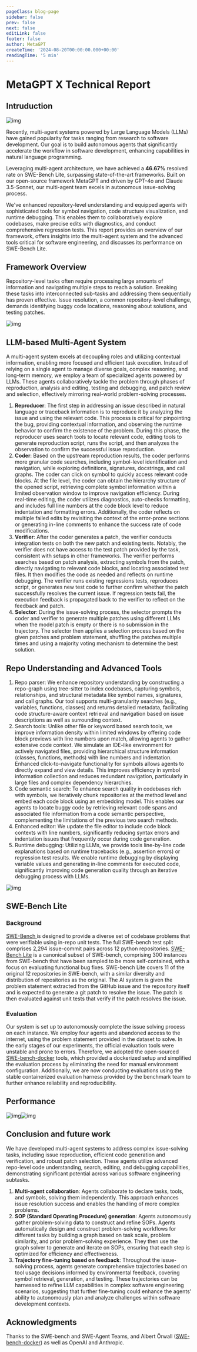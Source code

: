 ```yaml
---
pageClass: blog-page
sidebar: false
prev: false
next: false
editLink: false
footer: false
author: MetaGPT
createTime: '2024-08-20T00:00:00.000+00:00'
readingTime: '5 min'
---
```


# MetaGPT X Technical Report

## Intruduction

![img](./images/1.png)

Recently, multi-agent systems powered by Large Language Models (LLMs) have gained popularity for tasks ranging from research to software development. Our goal is to build autonomous agents that significantly accelerate the workflow in software development, enhancing capabilities in natural language programming.

Leveraging multi-agent architecture, we have achieved a **46.67%** resolved rate on SWE-Bench Lite, surpassing state-of-the-art frameworks. Built on our open-source framework MetaGPT and driven by GPT-4o and Claude 3.5-Sonnet, our multi-agent team excels in autonomous issue-solving process.

We've enhanced repository-level understanding and equipped agents with sophisticated tools for symbol navigation, code structure visualization, and runtime debugging. This enables them to collaboratively explore codebases, make precise edits with diagnostics, and conduct comprehensive regression tests. This report provides an overview of our framework, offers insights into the multi-agent system and the advanced tools critical for software engineering, and discusses its performance on SWE-Bench Lite.

## Framework Overview

Repository-level tasks often require processing large amounts of information and navigating multiple steps to reach a solution. Breaking these tasks into interconnected sub-tasks and addressing them sequentially has proven effective. Issue resolution, a common repository-level challenge, demands identifying buggy code locations, reasoning about solutions, and testing patches.

![img](./images/2.png)

## LLM-based Multi-Agent System

A multi-agent system excels at decoupling roles and utilizing contextual information, enabling more focused and efficient task execution. Instead of relying on a single agent to manage diverse goals, complex reasoning, and long-term memory, we employ a team of specialized agents powered by LLMs. These agents collaboratively tackle the problem through phases of reproduction, analysis and editing, testing and debugging, and patch review and selection, effectively mirroring real-world problem-solving processes.

1. **Reproducer**: The first step in addressing an issue described in natural language or traceback information is to reproduce it by analyzing the issue and using the relevant code. This process is critical for pinpointing the bug, providing contextual information, and observing the runtime behavior to confirm the existence of the problem. During this phase, the reproducer uses search tools to locate relevant code, editing tools to generate reproduction script, runs the script, and then analyzes the observation to confirm the successful issue reproduction.
2. **Coder**: Based on the upstream reproduction results, the coder performs more granular code searches, including symbol-level identification and navigation, while exploring definitions, signatures, docstrings, and call graphs. The coder can click on symbol to quickly access relevant code blocks. At the file level, the coder can obtain the hierarchy structure of the opened script, retrieving complete symbol information within a limited observation window to improve navigation efficiency. During real-time editing, the coder utilizes diagnostics, auto-checks formatting, and includes full line numbers at the code block level to reduce indentation and formatting errors. Additionally, the coder reflects on multiple failed edits by revisiting the context of the error-prone sections or generating in-line comments to enhance the success rate of code modifications.
3. **Verifier**: After the coder generates a patch, the verifier conducts integration tests on both the new patch and existing tests. Notably, the verifier does not have access to the test patch provided by the task, consistent with setups in other frameworks. The verifier performs searches based on patch analysis, extracting symbols from the patch, directly navigating to relevant code blocks, and locating associated test files. It then modifies the code as needed and reflects on runtime debugging. The verifier runs existing regressions tests, reproduces script, or generates new test code to further confirm whether the patch successfully resolves the current issue. If regression tests fail, the execution feedback is propagated back to the verifier to reflect on the feedback and patch.
4. **Selector**: During the issue-solving process, the selector prompts the coder and verifier to generate multiple patches using different LLMs when the model patch is empty or there is no submission in the trajectory. The selector then applies a selection process based on the given patches and problem statement, shuffling the patches multiple times and using a majority voting mechanism to determine the best solution.

## Repo Understanding and Advanced Tools

1. Repo parser: We enhance repository understanding by constructing a repo-graph using tree-sitter to index codebases, capturing symbols, relationships, and structural metadata like symbol names, signatures, and call graphs. Our tool supports multi-granularity searches (e.g., variables, functions, classes) and returns detailed metadata, facilitating code structure-aware context retrieval and navigation based on issue descriptions as well as surrounding context.
2. Search tools: Unlike other file or keyword based search tools, we improve information density within limited windows by offering code block previews with line numbers upon match, allowing agents to gather extensive code context. We simulate an IDE-like environment for actively navigated files, providing hierarchical structure information (classes, functions, methods) with line numbers and indentation. Enhanced click-to-navigate functionality for symbols allows agents to directly expand and view details. This improves efficiency in symbol information collection and reduces redundant navigation, particularly in large files and complex dependency hierarchies.
3. Code semantic search: To enhance search quality in codebases rich with symbols, we iteratively chunk repositories at the method level and embed each code block using an embedding model. This enables our agents to locate buggy code by retrieving relevant code spans and associated file information from a code semantic perspective, complementing the limitations of the previous two search methods.
4. Enhanced editor: We update the file editor to include code block contexts with line numbers, significantly reducing syntax errors and indentation issues that frequently occur during code generation.
5. Runtime debugging: Utilizing LLMs, we provide tools line-by-line code explanations based on runtime tracebacks (e.g., assertion errors) or regression test results. We enable runtime debugging by displaying variable values and generating in-line comments for executed code, significantly improving code generation quality through an iterative debugging process with LLMs.

![img](./images/3.png)

## SWE-Bench Lite

### Background

[SWE-Bench ](https://www.swebench.com/)is designed to provide a diverse set of codebase problems that were verifiable using in-repo unit tests. The full SWE-bench test split comprises 2,294 issue-commit pairs across 12 python repositories. [SWE-Bench Lite](https://www.swebench.com/lite.html) is a canonical subset of SWE-bench, comprising 300 instances from SWE-bench that have been sampled to be more self-contained, with a focus on evaluating functional bug fixes. SWE-bench Lite covers 11 of the original 12 repositories in SWE-bench, with a similar diversity and distribution of repositories as the original. The AI system is given the problem statement extracted from the GitHub issue and the repository itself and is expected to generate a git patch to resolve the issue. The patch is then evaluated against unit tests that verify if the patch resolves the issue.

### Evaluation

Our system is set up to autonomously complete the issue solving process on each instance. We employ four agents and abandoned access to the internet, using the problem statement provided in the dataset to solve. In the early stages of our experiments, the official evaluation tools were unstable and prone to errors. Therefore, we adopted the open-sourced [SWE-bench-docker](https://github.com/aorwall/SWE-bench-docker) tools, which provided a dockerized setup and simplified the evaluation process by eliminating the need for manual environment configuration. Additionally, we are now conducting evaluations using the stable containerized evaluation harness provided by the benchmark team to further enhance reliability and reproducibility.

## Performance

![img](./images/4.png)![img](./images/5.png)

## Conclusion and future work

We have developed multi-agent systems to address complex issue-solving tasks, including issue reproduction, efficient code generation and verification, and robust patch selection. These agents utilize advanced repo-level code understanding, search, editing, and debugging capabilities, demonstrating significant potential across various software engineering subtasks.

1. **Multi-agent collaboration**: Agents collaborate to declare tasks, tools, and symbols, solving them independently. This approach enhances issue resolution success and enables the handling of more complex problems.
2. **SOP (Standard Operating Procedure) generation**: Agents autonomously gather problem-solving data to construct and refine SOPs. Agents automatically design and construct problem-solving workflows for different tasks by building a graph based on task scale, problem similarity, and prior problem-solving experience. They then use the graph solver to generate and iterate on SOPs, ensuring that each step is optimized for efficiency and effectiveness.
3. **Trajectory fine-tuning based on feedback**: Throughout the issue-solving process, agents generate comprehensive trajectories based on tool usage decisions informed by environmental feedback, covering symbol retrieval, generation, and testing. These trajectories can be harnessed to refine LLM capabilities in complex software engineering scenarios, suggesting that further fine-tuning could enhance the agents' ability to autonomously plan and analyze challenges within software development contexts.

## Acknowledgments

Thanks to the SWE-bench and SWE-Agent Teams, and Albert Örwall ([SWE-bench-docker](https://github.com/aorwall/SWE-bench-docker)) as well as OpenAI and Anthropic.
